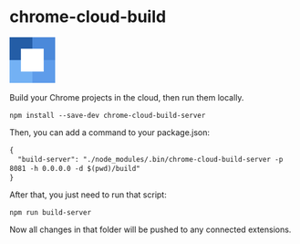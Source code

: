 # chrome-cloud-build

![logo](./extension/icons/icon_neutral80.png)

Build your Chrome projects in the cloud, then run them locally.

```
npm install --save-dev chrome-cloud-build-server
```

Then, you can add a command to your package.json:

```
{
  "build-server": "./node_modules/.bin/chrome-cloud-build-server -p 8081 -h 0.0.0.0 -d $(pwd)/build"
}
```

After that, you just need to run that script:

```
npm run build-server
```

Now all changes in that folder will be pushed to any connected extensions.